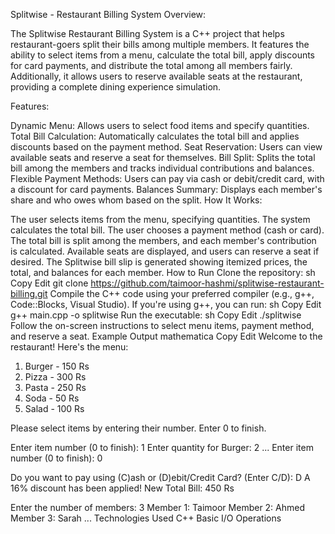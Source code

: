 Splitwise - Restaurant Billing System
Overview:

The Splitwise Restaurant Billing System is a C++ project that helps restaurant-goers split their bills among multiple members. It features the ability to select items from a menu, calculate the total bill, apply discounts for card payments, and distribute the total among all members fairly. Additionally, it allows users to reserve available seats at the restaurant, providing a complete dining experience simulation.

Features:

Dynamic Menu: Allows users to select food items and specify quantities.
Total Bill Calculation: Automatically calculates the total bill and applies discounts based on the payment method.
Seat Reservation: Users can view available seats and reserve a seat for themselves.
Bill Split: Splits the total bill among the members and tracks individual contributions and balances.
Flexible Payment Methods: Users can pay via cash or debit/credit card, with a discount for card payments.
Balances Summary: Displays each member's share and who owes whom based on the split.
How It Works:

The user selects items from the menu, specifying quantities.
The system calculates the total bill.
The user chooses a payment method (cash or card).
The total bill is split among the members, and each member's contribution is calculated.
Available seats are displayed, and users can reserve a seat if desired.
The Splitwise bill slip is generated showing itemized prices, the total, and balances for each member.
How to Run
Clone the repository:
sh
Copy
Edit
git clone https://github.com/taimoor-hashmi/splitwise-restaurant-billing.git
Compile the C++ code using your preferred compiler (e.g., g++, Code::Blocks, Visual Studio).
If you're using g++, you can run:
sh
Copy
Edit
g++ main.cpp -o splitwise
Run the executable:
sh
Copy
Edit
./splitwise
Follow the on-screen instructions to select menu items, payment method, and reserve a seat.
Example Output
mathematica
Copy
Edit
Welcome to the restaurant! Here's the menu:
1. Burger - 150 Rs
2. Pizza - 300 Rs
3. Pasta - 250 Rs
4. Soda - 50 Rs
5. Salad - 100 Rs

Please select items by entering their number. Enter 0 to finish.

Enter item number (0 to finish): 1
Enter quantity for Burger: 2
...
Enter item number (0 to finish): 0

Do you want to pay using (C)ash or (D)ebit/Credit Card? (Enter C/D): D
A 16% discount has been applied! New Total Bill: 450 Rs

Enter the number of members: 3
Member 1: Taimoor
Member 2: Ahmed
Member 3: Sarah
...
Technologies Used
C++
Basic I/O Operations
